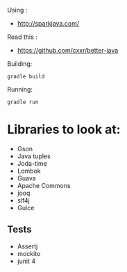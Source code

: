 Using :
- http://sparkjava.com/

Read this :
- https://github.com/cxxr/better-java

Building:

```
gradle build
```

Running:

``` 
gradle run
```

# Libraries to look at:
- Gson
- Java tuples
- Joda-time
- Lombok
- Guava
- Apache Commons
- jooq
- slf4j
- Guice

## Tests
- Assertj
- mockito
- junit 4
